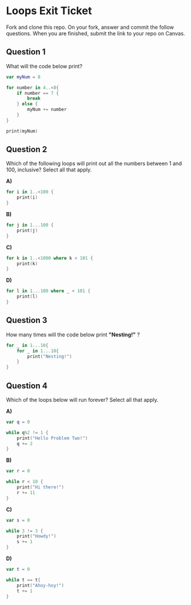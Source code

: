 # Loops Exit Ticket

Fork and clone this repo. On your fork, answer and commit the follow questions. When you are finished, submit the link to your repo on Canvas.

## Question 1

What will the code below print?

```swift
var myNum = 8

for number in 4..<8{
    if number == 7 {
        break
    } else {
        myNum += number
    }
}

print(myNum)
```

## Question 2

Which of the following loops will print out all the numbers between 1 and 100, inclusive?  Select all that apply.

**A)**
```swift
for i in 1..<100 {
    print(i)
}
```

**B)**
```swift
for j in 1...100 {
    print(j)
}
```

**C)**
```swift
for k in 1..<1000 where k < 101 {
    print(k)
}
```

**D)**
```swift
for l in 1...100 where _ < 101 {
    print(l)
}
```

## Question 3

How many times will the code below print **"Nesting!"** ?

```swift
for _ in 1...10{
    for _ in 1...10{
        print("Nesting!")
    }
}
```

## Question 4

Which of the loops below will run forever? Select all that apply.

**A)**
```swift
var q = 0

while q%2 != 1 {
    print("Hello Problem Two!")
    q += 2
}
```

**B)**
```swift
var r = 0

while r < 10 {
    print("Hi there!")
    r += 11
}
```

**C)**
```swift
var s = 0

while 3 != 3 {
    print("Howdy!")
    s += 1
}
```

**D)**
```swift
var t = 0

while t == t{
    print("Ahoy-hoy!")
    t += 1
}
```
